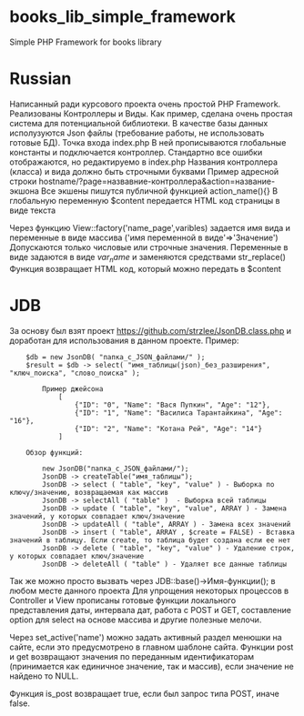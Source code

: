 # books_lib_simple_framework
Simple PHP Framework for books library

# Russian
Написанный ради курсового проекта очень простой PHP Framework. Реализованы Контроллеры и Виды.
Как пример, сделана очень простая система для потенциальной библиотеки. В качестве базы данных исполузуются Json файлы (требование работы, не использовать готовые БД).
Точка входа index.php
В ней прописываются глобальные константы и подключается контроллер.
Стандартно все ошибки отображаются, но редактируемо в index.php
Названия контроллера (класса) и вида должно быть строчными буквами
Пример адресной строки hostname/?page=назвавние-контроллера&action=название-экшона
Все экшены пишутся публичной функцией action_name(){}
В глобальную переменную $content передается HTML код страницы в виде текста

Через функцию View::factory('name_page',varibles) задается имя вида и переменные в виде массива ('имя переменной в виде'=>'Значение')
Допускаются только числовые или строчные значения.
Переменные в виде задаются в виде $var_name$ и заменяются средствами str_replace()
Функция возвращает HTML код, который можно передать в $content

# JDB
За основу был взят проект https://github.com/strzlee/JsonDB.class.php и доработан для использования в данном проекте.
Пример:

		$db = new JsonDB( "папка_с_JSON_файлами/" );
		$result = $db -> select( "имя_таблицы(json)_без_разширения", "ключ_поиска", "слово_поиска" );
			
			Пример джейсона
				[
					{"ID": "0", "Name": "Вася Пупкин", "Age": "12"},
					{"ID": "1", "Name": "Василиса Тарантайкина", "Age": "16"},
					{"ID": "2", "Name": "Котана Рей", "Age": "14"}
				]
		
		Обзор функций:
		
			new JsonDB("папка_с_JSON_файлами/");
			JsonDB -> createTable("имя_таблицы");
			JsonDB -> select ( "table", "key", "value" ) - Выборка по ключу/значению, возвращаемая как массив
			JsonDB -> selectAll ( "table" )  - Выборка всей таблицы
			JsonDB -> update ( "table", "key", "value", ARRAY ) - Замена значений, у которых совпадает ключ/значение
			JsonDB -> updateAll ( "table", ARRAY ) - Замена всех значений
			JsonDB -> insert ( "table", ARRAY , $create = FALSE) - Вставка значений в таблицу. Если create, то таблица будет создана если ее нет
			JsonDB -> delete ( "table", "key", "value" ) - Удаление строк, у которых совпадает ключ/значение
			JsonDB -> deleteAll ( "table" ) - Удаляет все данные таблицы
     
Так же можно просто вызвать через JDB::base()->Имя-функции(); в любом месте данного проекта
Для упрощения некоторых процессов в Controller и View прописаны готовые функции локального представления даты, интервала дат, работа с POST и GET, составление option для select на основе массива и другие полезные мелочи.

Через set_active('name') можно задать активный раздел менюшки на сайте, если это предусмотрено в главном шаблоне сайта.
Функции post и get возвращают значения по переданным идентификаторам (принимается как единичное значение, так и массив), если значение не найдено то NULL.

Функция is_post возвращает true, если был запрос типа POST, иначе false.
